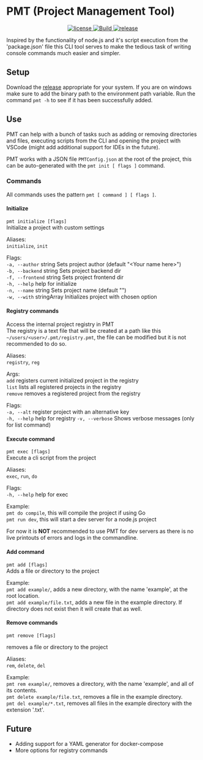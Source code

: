 # PMT (Project Management Tool)

<p align="center">
    <a href="https://github.com/NickBlakW/PMT/blob/main/LICENSE">
        <img src="https://img.shields.io/github/license/NickBlakW/PMT" alt="license" />
    </a>
    <a href="https://github.com/NickBlakW/PMT/actions/workflows/build.yml" rel="nofollow">
        <img src="https://img.shields.io/github/actions/workflow/status/NickBlakW/PMT/build.yml?branch=main&logo=Github" alt="Build" />
    </a>
    <a href="https://github.com/NickBlakW/PMT/releases" rel="nofollow">
        <img alt="release" src="https://img.shields.io/github/v/tag/NickBlakW/PMT?include_prereleases&label=version"/>
    </a>
</p>

Inspired by the functionality of node.js and it's script execution from the 'package.json' file this CLI tool serves to make the tedious task of writing console commands much easier and simpler.

## Setup

Download the [release](https://github.com/NickBlakW/PMT/releases) appropriate for your system. If you are on windows make sure to add the binary path to the environment path variable.
Run the command `pmt -h` to see if it has been successfully added.

## Use

PMT can help with a bunch of tasks such as adding or removing directories and files, executing scripts from the CLI and opening the project with VSCode (might add additional support for IDEs in the future).

PMT works with a JSON file `PMTConfig.json` at the root of the project, this can be auto-generated with the `pmt init [ flags ]` command.

### Commands

All commands uses the pattern `pmt [ command ] [ flags ]`.

#### Initialize

`pmt initialize [flags]`\
Initialize a project with custom settings

Aliases:\
`initialize`, `init`

Flags:\
`-a, --author` string Sets project author (default "\<Your name here>")\
`-b, --backend` string Sets project backend dir\
`-f, --frontend` string Sets project frontend dir\
`-h, --help` help for initialize\
`-n, --name` string Sets project name (default "<Project name here>")\
`-w, --with` stringArray Initializes project with chosen option

#### Registry commands

Access the internal project registry in PMT\
The registry is a text file that will be created at a path like this `~/users/<user>/.pmt/registry.pmt`, the file can be modified but it is not recommended to do so.

Aliases:\
`registry`, `reg`

Args:\
`add` registers current initialized project in the registry\
`list` lists all registered projects in the registry\
`remove` removes a registered project from the registry

Flags:\
`-a, --alt` register project with an alternative key\
`-h, --help` help for registry
`-v, --verbose` Shows verbose messages (only for list command)

#### Execute command

`pmt exec [flags]`\
Execute a cli script from the project

Aliases:\
`exec`, `run`, `do`

Flags:\
`-h, --help` help for exec

Example:\
`pmt do compile`, this will compile the project if using Go\
`pmt run dev`, this will start a dev server for a node.js project

For now it is **NOT** recommended to use PMT for dev servers as there is no live printouts of errors and logs in the commandline.

#### Add command

`pmt add [flags]`\
Adds a file or directory to the project

Example:\
`pmt add example/`, adds a new directory, with the name 'example', at the root location.\
`pmt add example/file.txt`, adds a new file in the example directory. If directory does not exist then it will create that as well.

#### Remove commands

`pmt remove [flags]`

removes a file or directory to the project

Aliases:\
`rem`, `delete`, `del`

Example:\
`pmt rem example/`, removes a directory, with the name 'example', and all of its contents.\
`pmt delete example/file.txt`, removes a file in the example directory.\
`pmt del example/*.txt`, removes all files in the example directory with the extension '.txt'.

## Future

-   Adding support for a YAML generator for docker-compose
-   More options for registry commands
